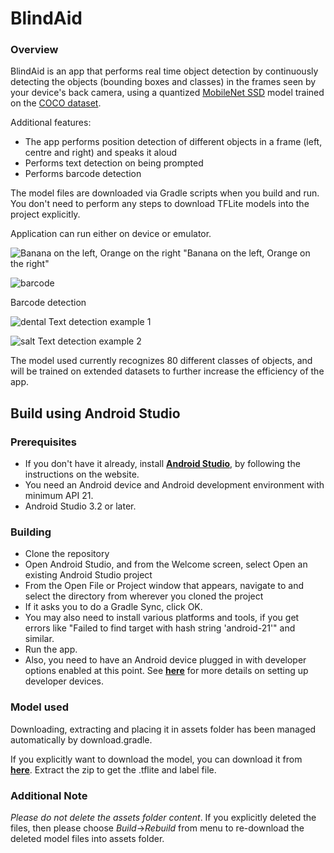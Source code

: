 # BlindAid
### Overview
BlindAid is an app that performs real time object detection by continuously detecting the objects (bounding boxes and classes) in the frames seen by your device's back camera, using a quantized [MobileNet SSD](https://github.com/tensorflow/models/tree/master/research/object_detection) model trained on the [COCO dataset](http://cocodataset.org/).

Additional features:
+ The app performs position detection of different objects in a frame (left, centre and right) and speaks it aloud
+ Performs text detection on being prompted
+ Performs barcode detection

The model files are downloaded via Gradle scripts when you build and run. You don't need to perform any steps to download TFLite models into the project explicitly.

Application can run either on device or emulator.

![Banana on the left, Orange on the right](https://user-images.githubusercontent.com/30727326/60101900-3905da80-977a-11e9-90f3-05ae911a1065.jpeg)
"Banana on the left, Orange on the right"

![barcode](https://user-images.githubusercontent.com/30727326/60102317-0f997e80-977b-11e9-999f-b74a072ddfd5.jpeg)

Barcode detection

![dental](https://user-images.githubusercontent.com/30727326/60104180-8edc8180-977e-11e9-98fa-cafbbea975c8.jpeg)
Text detection example 1

![salt](https://user-images.githubusercontent.com/30727326/60102562-9189a780-977b-11e9-82b3-b805a127313c.jpeg)
Text detection example 2

The model used currently recognizes 80 different classes of objects, and will be trained on extended datasets to further increase the efficiency of the app.

<!-- TODO(b/124116863): Add app screenshot. -->

## Build using Android Studio

### Prerequisites

* If you don't have it already, install **[Android Studio](https://developer.android.com/studio/index.html)**, by following the instructions on the website.
* You need an Android device and Android development environment with minimum API 21.
* Android Studio 3.2 or later.

### Building
* Clone the repository 
* Open Android Studio, and from the Welcome screen, select Open an existing Android Studio project
* From the Open File or Project window that appears, navigate to and select the directory from wherever you cloned the project
* If it asks you to do a Gradle Sync, click OK.
* You may also need to install various platforms and tools, if you get errors like "Failed to find target with hash string 'android-21'" and similar.
* Run the app.
* Also, you need to have an Android device plugged in with developer options enabled at this point. See **[here](https://developer.android.com/studio/run/device)** for more details on setting up developer devices.

### Model used
Downloading, extracting and placing it in assets folder has been managed automatically by download.gradle.

If you explicitly want to download the model, you can download it from **[here](http://storage.googleapis.com/download.tensorflow.org/models/tflite/coco_ssd_mobilenet_v1_1.0_quant_2018_06_29.zip)**. Extract the zip to get the .tflite and label file.

### Additional Note
_Please do not delete the assets folder content_. If you explicitly deleted the files, then please choose *Build*->*Rebuild* from menu to re-download the deleted model files into assets folder.
